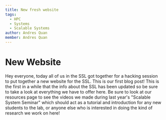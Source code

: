 ```yaml
---
title: New fresh website
tags:
  - HPC
  - Systems
  - Scalable Systems
author: Andres Quan
member: Andres Quan
---
```


# New Website

Hey everyone, today all of us in the SSL got together for a hacking session to put together a new website for the SSL. This is our first blog post! This is the first in a while that the info about the SSL has been updated so be sure to take a look at everything we have to offer here. Be sure to look at our resources page to see the videos we made during last year's "Scalable System Seminar" which should act as a tutorial and introduction for any new students to the lab, or anyone else who is interested in doing the kind of research we work on here!
